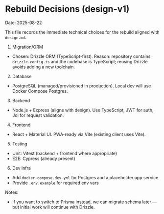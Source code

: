 # Rebuild Decisions (design-v1)

Date: 2025-08-22

This file records the immediate technical choices for the rebuild aligned with `design.md`.

1) Migration/ORM
  - Chosen: Drizzle ORM (TypeScript-first). Reason: repository contains `drizzle.config.ts` and the codebase is TypeScript; reusing Drizzle avoids adding a new toolchain.

2) Database
  - PostgreSQL (managed/provisioned in production). Local dev will use Docker Compose Postgres.

3) Backend
  - Node.js + Express (aligns with design). Use TypeScript, JWT for auth, Joi for request validation.

4) Frontend
  - React + Material UI. PWA-ready via Vite (existing client uses Vite).

5) Testing
  - Unit: Vitest (backend + frontend where appropriate)
  - E2E: Cypress (already present)

6) Dev infra
  - Add `docker-compose.dev.yml` for Postgres and a placeholder app service
  - Provide `.env.example` for required env vars

Notes:
- If you want to switch to Prisma instead, we can migrate schema later — but initial work will continue with Drizzle.
